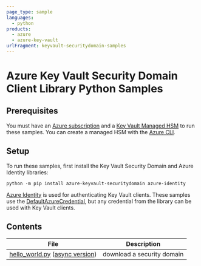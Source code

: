 ```yaml
---
page_type: sample
languages:
  - python
products:
  - azure
  - azure-key-vault
urlFragment: keyvault-securitydomain-samples
---
```


# Azure Key Vault Security Domain Client Library Python Samples

## Prerequisites

You must have an [Azure subscription](https://azure.microsoft.com/free) and a [Key Vault Managed HSM][managed_hsm] to run these samples. You can create a managed HSM with the [Azure CLI][managed_hsm_cli].

## Setup

To run these samples, first install the Key Vault Security Domain and Azure Identity libraries:

```commandline
python -m pip install azure-keyvault-securitydomain azure-identity
```

[Azure Identity](https://github.com/Azure/azure-sdk-for-python/blob/main/sdk/identity/azure-identity/README.md) is used for authenticating Key Vault clients. These samples use the
[DefaultAzureCredential](https://github.com/Azure/azure-sdk-for-python/blob/main/sdk/identity/azure-identity/README.md#defaultazurecredential), but any credential from the library can be used with Key Vault clients.

## Contents

| File | Description |
|-------------|-------------|
| [hello_world.py][hello_world_sample] ([async version][hello_world_async_sample]) | download a security domain |

<!-- LINKS -->

[hello_world_sample]: https://github.com/Azure/azure-sdk-for-python/tree/main/sdk/keyvault/azure-keyvault-securitydomain/samples/hello_world.py
[hello_world_async_sample]: https://github.com/Azure/azure-sdk-for-python/tree/main/sdk/keyvault/azure-keyvault-securitydomain/samples/hello_world_async.py

[managed_hsm]: https://learn.microsoft.com/azure/key-vault/managed-hsm/overview
[managed_hsm_cli]: https://learn.microsoft.com/azure/key-vault/managed-hsm/quick-create-cli
